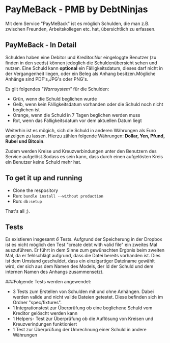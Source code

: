 PayMeBack - PMB by DebtNinjas
===
Mit dem Service "PayMeBack" ist es möglich Schulden, die man z.B. zwischen Freunden, Arbeitskollegen etc. hat, übersichtlich zu erfassen.

PayMeBack - In Detail
---
Schulden haben eine Debitor und Kreditor.Nur eingeloggte Benutzer (zu finden in den seeds) können jedeglich die Schuldenübersicht sehen und nutzen. Eine Schuld kann __optional__ ein Fälligkeitsdatum, dieses darf nicht in der Vergangenheit liegen, oder ein Beleg als Anhang besitzen.Mögliche Anhänge sind PDF's,JPG's oder PNG's. 

Es gilt folgendes _"Warnsystem"_ für die Schulden:
- Grün, wenn die Schuld beglichen wurde
- Gelb, wenn kein Fälligkeitsdatum vorhanden oder die Schuld noch nicht beglichen ist
- Orange, wenn die Schuld in 7 Tagen beglichen werden muss
- Rot, wenn das Fälligkeitsdatum vor dem aktuellen Datum liegt

Weiterhin ist es mögich, sich die Schuld in anderen Währungen als Euro anzeigen zu lassen. Hierzu zählen folgende Währungen: __Dollar, Yen, Pfund, Rubel und Bitcoin__.

Zudem werden Kreise und Kreuzverbindungen unter den Benutzern des Service aufgelöst.Sodass es sein kann, dass durch einen aufgelösten Kreis ein Benutzer keine Schuld mehr hat.

To get it up and running
---
- Clone the respository
- Run: `bundle install --without production`
- Run: `db:setup`

That's all ;).

Tests
---
Es existieren insgesamt _6_ Tests. Aufgrund der Speicherung in der Dropbox ist es nicht möglich den Test "create debt with valid file" ein zweites Mal auszuführen. Er führt in dem Sinne zum gewünschten Ergbnis beim zweiten Mal, da er fehlschlägt aufgrund, dass die Datei bereits vorhanden ist. Dies ist dem Umstand geschuldet, dass ein einzigartiger Dateiname gewählt wird, der sich aus dem Namen des Models, der Id der Schuld und dem internen Namen des Anhangs zusammensetzt.

###Folgende Tests werden angewendet:
- 3 Tests zum Erstellen von Schulden mit und ohne Anhängen. Dabei werden valide und nicht valide Dateien getestet. Diese befinden sich im Ordner "spec/fixtures".
- 1 Integrationstest zur Überprüfung ob eine beglichene Schuld vom Kreditor gelöscht werden kann
- 1 Helpers- Test zur Überprüfung ob die Auflösung von Kreisen und Kreuzverindungen funktioniert
- 1 Test zur Überprüfung der Umrechnung einer Schuld in andere Währungen
